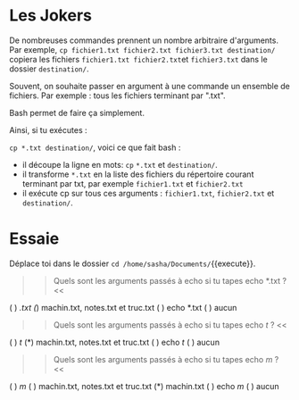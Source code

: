 # Les Jokers


De nombreuses commandes prennent un nombre arbitraire d'arguments. Par exemple, `cp fichier1.txt fichier2.txt fichier3.txt destination/` copiera les fichiers `fichier1.txt fichier2.txt`et `fichier3.txt` dans le dossier `destination/`.

Souvent, on souhaite passer en argument à une commande un ensemble de fichiers. Par exemple : tous les fichiers terminant par ".txt".

Bash permet de faire ça simplement.

Ainsi, si tu exécutes :

`cp *.txt destination/`, voici ce que fait bash :

* il découpe la ligne en mots: `cp` `*.txt` et `destination/`.
* il transforme `*.txt` en la liste des fichiers du répertoire courant terminant par txt, par exemple `fichier1.txt` et `fichier2.txt`
* il exécute cp sur tous ces arguments : `fichier1.txt`, `fichier2.txt` et `destination/`.




# Essaie

Déplace toi dans le dossier `cd /home/sasha/Documents/`{{execute}}.

>> Quels sont les arguments passés à echo si tu tapes echo *.txt ? <<

( ) *.txt
(*) machin.txt, notes.txt et truc.txt
( ) echo *.txt
( ) aucun

>> Quels sont les arguments passés à echo si tu tapes echo *t* ? <<

( ) *t*
(*) machin.txt, notes.txt et truc.txt
( ) echo *t*
( ) aucun

>> Quels sont les arguments passés à echo si tu tapes echo *m* ? <<

( ) *m*
( ) machin.txt, notes.txt et truc.txt
(*) machin.txt
( ) echo *m*
( ) aucun
